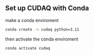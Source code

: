## Set up CUDAQ with Conda

make a conda enviroment
```bash
conda create -n cudaq python=3.11
```

then activate the conda enviroment
```bash
conda activate cudaq
```
